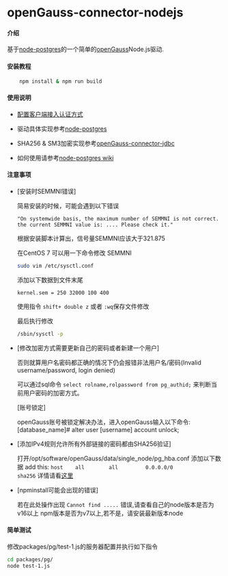# openGauss-connector-nodejs

#### 介绍

基于[node-postgres](https://github.com/brianc/node-postgres)的一个简单的[openGauss](https://opengauss.org)Node.js驱动.

#### 安装教程

```bash
    npm install & npm run build
```

#### 使用说明

- [配置客户端接入认证方式](https://opengauss.org/zh/docs/2.0.1/docs/Developerguide/%E9%85%8D%E7%BD%AE%E5%AE%A2%E6%88%B7%E7%AB%AF%E6%8E%A5%E5%85%A5%E8%AE%A4%E8%AF%81.html)

- 驱动具体实现参考[node-postgres](https://github.com/brianc/node-postgres)

- SHA256 & SM3加密实现参考[openGauss-connector-jdbc](https://gitee.com/opengauss/openGauss-connector-jdbc)

- 如何使用请参考[node-postgres wiki](https://node-postgres.com)

#### 注意事项

- [安装时SEMMNI错误]

    简易安装的时候，可能会遇到以下错误
  
   `"On systemwide basis, the maximum number of SEMMNI is not correct. the current SEMMNI value is: .... Please check it."`

  根据安装脚本计算出，信号量SEMMNI应该大于321.875

  在CentOS 7 可以用一下命令修改 SEMMNI

  ```bash
  sudo vim /etc/sysctl.conf
  ```

  添加以下数据到文件末尾

  `kernel.sem = 250 32000 100 400`

  使用指令 `shift+ double z` 或者 `:wq`保存文件修改

  最后执行修改

  ```bash
  /sbin/sysctl -p
  ```

- [修改加密方式需要更新自己的密码或者新建一个用户]
  
    否则就算用户名密码都正确的情况下仍会报错非法用户名/密码(Invalid username/password, login denied)

  可以通过sql命令 `select rolname,rolpassword from pg_authid;` 来判断当前用户密码的加密方式。
  
  [账号锁定]
  
  openGauss账号被锁定解决办法，进入openGauss输入以下命令:
  [database_name]#  alter user [username] account unlock;
  
- [添加IPv4规则允许所有外部链接的密码都由SHA256验证]

    打开/opt/software/openGauss/data/single_node/pg_hba.conf
    添加以下数据
    add this:     `host    all        all         0.0.0.0/0           sha256`
    详情请看[这里](https://opengauss.org/zh/docs/1.0.0/docs/Quickstart/GUC%E5%8F%82%E6%95%B0%E8%AF%B4%E6%98%8E.html)

- [npminstall可能会出现的错误]

    若在此处操作出现 `Cannot find .....` 错误,请查看自己的node版本是否为v16以上
    npm版本是否为v7以上,若不是，请安装最新版本node
  
#### 简单测试

修改packages/pg/test-1.js的服务器配置并执行如下指令

```bash
cd packages/pg/
node test-1.js
```
